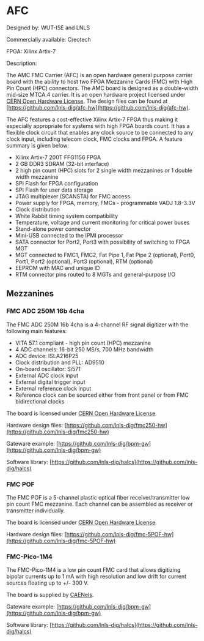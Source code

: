 # AFC

Designed by: WUT-ISE and LNLS

Commercially available: Creotech

FPGA: Xilinx Artix-7

Description:

The AMC FMC Carrier (AFC) is an open hardware general purpose carrier board with the ability to host two FPGA Mezzanine Cards (FMC) with High Pin Count (HPC) connectors. The AMC board is designed as a double-width mid-size MTCA.4 carrier. It is an open hardware project licensed under [CERN Open Hardware License](https://www.ohwr.org/projects/cernohl/wiki). The design files can be found at [https://github.com/lnls-dig/afc-hw](https://github.com/lnls-dig/afc-hw).

The AFC features a cost-effective Xilinx Artix-7 FPGA thus making it especially appropriate for systems with high FPGA boards count. It has a flexible clock circuit that enables any clock source to be connected to any clock input, including telecom clock, FMC clocks and FPGA. A feature summary is given below:

* Xilinx Artix-7 200T FFG1156 FPGA
* 2 GB DDR3 SDRAM (32-bit interface)
* 2 high pin count (HPC) slots for 2 single width mezzanines or 1 double width mezzanine
* SPI Flash for FPGA configuration
* SPI Flash for user data storage
* JTAG multiplexer (SCANSTA) for FMC access
* Power supply for FPGA, memory, FMCs - programmable VADJ 1.8-3.3V
* Clock distribution
* White Rabbit timing system compatibility
* Temperature, voltage and current monitoring for critical power buses
* Stand-alone power connector
* Mini-USB connected to the IPMI processor
* SATA connector for Port2, Port3 with possibility of switching to FPGA MGT
* MGT connected to FMC1, FMC2, Fat Pipe 1, Fat Pipe 2 (optional), Port0, Port1, Port2 (optional), Port3 (optional), RTM (optional)
* EEPROM with MAC and unique ID
* RTM connector pins routed to 8 MGTs and general-purpose I/O

## Mezzanines

### FMC ADC 250M 16b 4cha

The FMC ADC 250M 16b 4cha is a 4-channel RF signal digitizer with the following main features:

* VITA 57.1 compliant - high pin count (HPC) mezzanine
* 4 ADC channels: 16-bit 250 MS/s, 700 MHz bandwidth
* ADC device: ISLA216P25
* Clock distribution and PLL: AD9510
* On-board oscillator: Si571
* External ADC clock input
* External digital trigger input
* External reference clock input
* Reference clock can be sourced either from front panel or from FMC bidirectional clocks

The board is licensed under [CERN Open Hardware License](https://www.ohwr.org/projects/cernohl/wiki).

Hardware design files:
[https://github.com/lnls-dig/fmc250-hw](https://github.com/lnls-dig/fmc250-hw)

Gateware example:
[https://github.com/lnls-dig/bpm-gw](https://github.com/lnls-dig/bpm-gw)

Software library:
[https://github.com/lnls-dig/halcs](https://github.com/lnls-dig/halcs)


### FMC POF

The FMC POF is a 5-channel plastic optical fiber receiver/transmitter low pin count FMC mezzanine. Each channel can be assembled as receiver or transmitter individually.

The board is licensed under [CERN Open Hardware License](https://www.ohwr.org/projects/cernohl/wiki).

Hardware design files:
[https://github.com/lnls-dig/fmc-5POF-hw](https://github.com/lnls-dig/fmc-5POF-hw)


### FMC-Pico-1M4

The FMC-Pico-1M4 is a low pin count FMC card that allows digitizing bipolar currents up to 1 mA with high resolution and low drift for current sources floating up to +/- 300 V.

The board is supplied by [CAENels](http://www.caenels.com/products/fmc-pico-1m4/).

Gateware example:
[https://github.com/lnls-dig/bpm-gw](https://github.com/lnls-dig/bpm-gw)

Software library:
[https://github.com/lnls-dig/halcs](https://github.com/lnls-dig/halcs)
